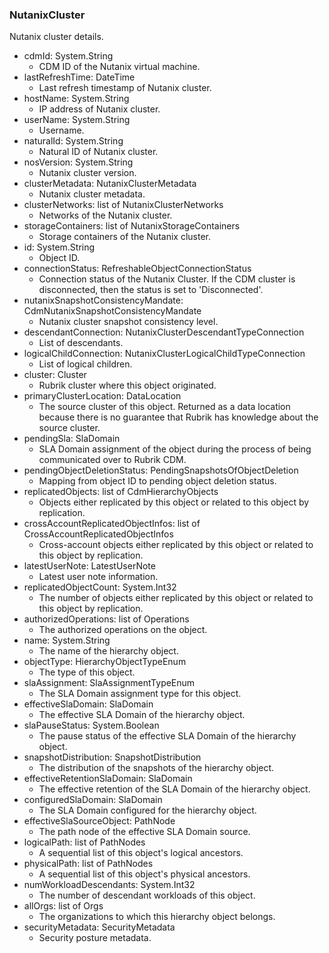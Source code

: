 ### NutanixCluster
Nutanix cluster details.

- cdmId: System.String
  - CDM ID of the Nutanix virtual machine.
- lastRefreshTime: DateTime
  - Last refresh timestamp of Nutanix cluster.
- hostName: System.String
  - IP address of Nutanix cluster.
- userName: System.String
  - Username.
- naturalId: System.String
  - Natural ID of Nutanix cluster.
- nosVersion: System.String
  - Nutanix cluster version.
- clusterMetadata: NutanixClusterMetadata
  - Nutanix cluster metadata.
- clusterNetworks: list of NutanixClusterNetworks
  - Networks of the Nutanix cluster.
- storageContainers: list of NutanixStorageContainers
  - Storage containers of the Nutanix cluster.
- id: System.String
  - Object ID.
- connectionStatus: RefreshableObjectConnectionStatus
  - Connection status of the Nutanix Cluster. If the CDM cluster is disconnected, then the status is set to 'Disconnected'.
- nutanixSnapshotConsistencyMandate: CdmNutanixSnapshotConsistencyMandate
  - Nutanix cluster snapshot consistency level.
- descendantConnection: NutanixClusterDescendantTypeConnection
  - List of descendants.
- logicalChildConnection: NutanixClusterLogicalChildTypeConnection
  - List of logical children.
- cluster: Cluster
  - Rubrik cluster where this object originated.
- primaryClusterLocation: DataLocation
  - The source cluster of this object. Returned as a data location because there is no guarantee that Rubrik has knowledge about the source cluster.
- pendingSla: SlaDomain
  - SLA Domain assignment of the object during the process of being communicated over to Rubrik CDM.
- pendingObjectDeletionStatus: PendingSnapshotsOfObjectDeletion
  - Mapping from object ID to pending object deletion status.
- replicatedObjects: list of CdmHierarchyObjects
  - Objects either replicated by this object or related to this object by replication.
- crossAccountReplicatedObjectInfos: list of CrossAccountReplicatedObjectInfos
  - Cross-account objects either replicated by this object or related to this object by replication.
- latestUserNote: LatestUserNote
  - Latest user note information.
- replicatedObjectCount: System.Int32
  - The number of objects either replicated by this object or related to this object by replication.
- authorizedOperations: list of Operations
  - The authorized operations on the object.
- name: System.String
  - The name of the hierarchy object.
- objectType: HierarchyObjectTypeEnum
  - The type of this object.
- slaAssignment: SlaAssignmentTypeEnum
  - The SLA Domain assignment type for this object.
- effectiveSlaDomain: SlaDomain
  - The effective SLA Domain of the hierarchy object.
- slaPauseStatus: System.Boolean
  - The pause status of the effective SLA Domain of the hierarchy object.
- snapshotDistribution: SnapshotDistribution
  - The distribution of the snapshots of the hierarchy object.
- effectiveRetentionSlaDomain: SlaDomain
  - The effective retention of the SLA Domain of the hierarchy object.
- configuredSlaDomain: SlaDomain
  - The SLA Domain configured for the hierarchy object.
- effectiveSlaSourceObject: PathNode
  - The path node of the effective SLA Domain source.
- logicalPath: list of PathNodes
  - A sequential list of this object's logical ancestors.
- physicalPath: list of PathNodes
  - A sequential list of this object's physical ancestors.
- numWorkloadDescendants: System.Int32
  - The number of descendant workloads of this object.
- allOrgs: list of Orgs
  - The organizations to which this hierarchy object belongs.
- securityMetadata: SecurityMetadata
  - Security posture metadata.
